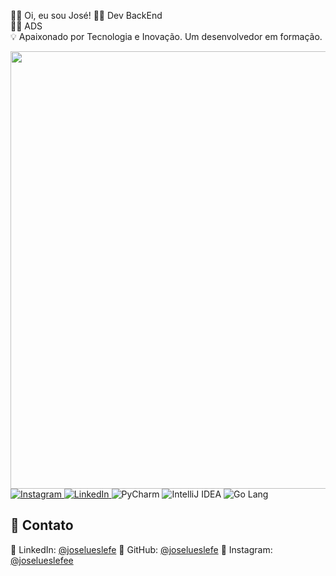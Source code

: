 👨‍🎓 Oi, eu sou José!
👨‍💻 Dev BackEnd   
👨‍🎓 ADS   
💡 Apaixonado por Tecnologia e Inovação. Um desenvolvedor em formação. 

 <img src="https://skillicons.dev/icons?i=java,go,spring,git,postman,aws,mysql,instagram,linkedin,postgresql,docker,gmail,python,maven,github" width="700"/>

<div align="left">

  <!-- Instagram -->
  <a href="https://www.instagram.com/joselueslefee" target="_blank">
    <img src="https://img.shields.io/badge/Instagram-E4405F?style=for-the-badge&logo=instagram&logoColor=white" alt="Instagram"/>
  </a>

  <!-- LinkedIn -->
  <a href="https://www.linkedin.com/in/joselueslefe" target="_blank">
    <img src="https://img.shields.io/badge/LinkedIn-0077B5?style=for-the-badge&logo=linkedin&logoColor=white" alt="LinkedIn"/>
  </a>
  
  <!-- PyCharm -->
  <img src="https://img.shields.io/badge/PyCharm-143?style=for-the-badge&logo=pycharm&logoColor=white" alt="PyCharm"/>

  <!-- IntelliJ IDEA -->
  <img src="https://img.shields.io/badge/IntelliJ_IDEA-000000?style=for-the-badge&logo=intellij-idea&logoColor=white" alt="IntelliJ IDEA"/>

  <img src="https://img.shields.io/badge/Go-00ADD8?style=for-the-badge&logo=go&logoColor=white" alt="Go Lang"/>

  
</div>


## 📱 Contato

💼 LinkedIn: [@joselueslefe](https://www.linkedin.com/in/joselueslefe)
🐙 GitHub: [@joselueslefe](https://github.com/joselueslefe)
📸 Instagram: [@joselueslefee](https://www.instagram.com/joselueslefee)

